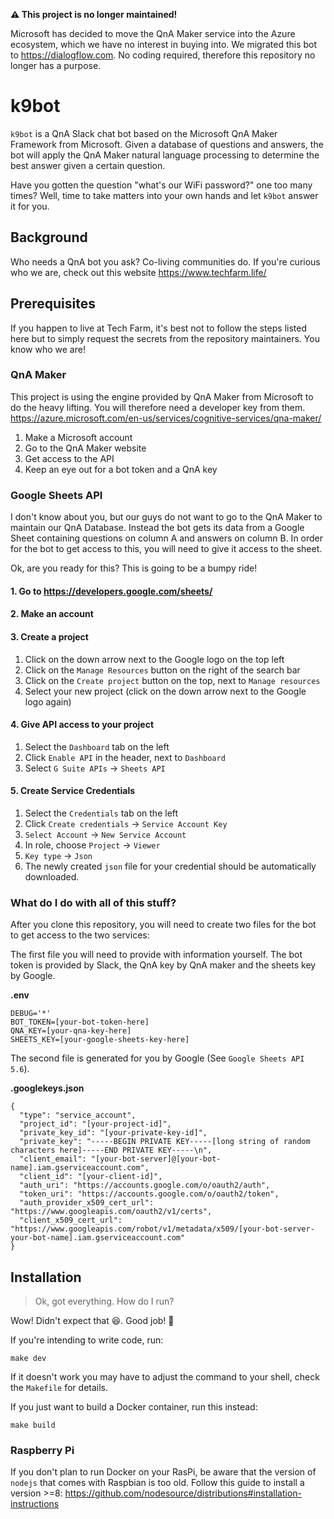 **:warning: This project is no longer maintained!**

Microsoft has decided to move the QnA Maker service into the Azure ecosystem, which we have no interest in buying into. We migrated this bot to https://dialogflow.com. No coding required, therefore this repository no longer has a purpose.

# k9bot

`k9bot` is a QnA Slack chat bot based on the Microsoft QnA Maker Framework from Microsoft. Given a database of questions and answers, the bot will apply the QnA Maker natural language processing to determine the best answer given a certain question.

Have you gotten the question "what's our WiFi password?" one too many times? Well, time to take matters into your own hands and let `k9bot` answer it for you.

## Background

Who needs a QnA bot you ask? Co-living communities do. If you're curious who we are, check out this website https://www.techfarm.life/

## Prerequisites

If you happen to live at Tech Farm, it's best not to follow the steps listed here but to simply request the secrets from the repository maintainers. You know who we are!

### QnA Maker

This project is using the engine provided by QnA Maker from Microsoft to do the heavy lifting. You will therefore need a developer key from them.
https://azure.microsoft.com/en-us/services/cognitive-services/qna-maker/

1.  Make a Microsoft account
2.  Go to the QnA Maker website
3.  Get access to the API
4.  Keep an eye out for a bot token and a QnA key

### Google Sheets API

I don't know about you, but our guys do not want to go to the QnA Maker to maintain our QnA Database. Instead the bot gets its data from a Google Sheet containing questions on column A and answers on column B. In order for the bot to get access to this, you will need to give it access to the sheet.

Ok, are you ready for this? This is going to be a bumpy ride!

#### 1. Go to https://developers.google.com/sheets/

#### 2. Make an account

#### 3. Create a project

1.  Click on the down arrow next to the Google logo on the top left
2.  Click on the `Manage Resources` button on the right of the search bar
3.  Click on the `Create project` button on the top, next to `Manage resources`
4.  Select your new project (click on the down arrow next to the Google logo again)

#### 4. Give API access to your project

1.  Select the `Dashboard` tab on the left
2.  Click `Enable API` in the header, next to `Dashboard`
3.  Select `G Suite APIs` -> `Sheets API`

#### 5. Create Service Credentials

1.  Select the `Credentials` tab on the left
2.  Click `Create credentials` -> `Service Account Key`
3.  `Select Account` -> `New Service Account`
4.  In role, choose `Project` -> `Viewer`
5.  `Key type` -> `Json`
6.  The newly created `json` file for your credential should be automatically downloaded.

### What do I do with all of this stuff?

After you clone this repository, you will need to create two files for the bot to get access to the two services:

The first file you will need to provide with information yourself. The bot token is provided by Slack, the QnA key by QnA maker and the sheets key by Google.

**.env**

```
DEBUG='*'
BOT_TOKEN=[your-bot-token-here]
QNA_KEY=[your-qna-key-here]
SHEETS_KEY=[your-google-sheets-key-here]
```

The second file is generated for you by Google (See `Google Sheets API 5.6`).

**.googlekeys.json**

```
{
  "type": "service_account",
  "project_id": "[your-project-id]",
  "private_key_id": "[your-private-key-id]",
  "private_key": "-----BEGIN PRIVATE KEY-----[long string of random characters here]-----END PRIVATE KEY-----\n",
  "client_email": "[your-bot-server]@[your-bot-name].iam.gserviceaccount.com",
  "client_id": "[your-client-id]",
  "auth_uri": "https://accounts.google.com/o/oauth2/auth",
  "token_uri": "https://accounts.google.com/o/oauth2/token",
  "auth_provider_x509_cert_url": "https://www.googleapis.com/oauth2/v1/certs",
  "client_x509_cert_url": "https://www.googleapis.com/robot/v1/metadata/x509/[your-bot-server-your-bot-name].iam.gserviceaccount.com"
}
```

## Installation

> Ok, got everything. How do I run?

Wow! Didn't expect that 😆. Good job! 🎉

If you're intending to write code, run:

    make dev

If it doesn't work you may have to adjust the command to your shell, check the `Makefile` for details.

If you just want to build a Docker container, run this instead:

    make build

### Raspberry Pi

If you don't plan to run Docker on your RasPi, be aware that the version of `nodejs` that comes with Raspbian is too old. Follow this guide to install a version >=8: https://github.com/nodesource/distributions#installation-instructions
